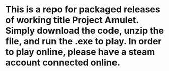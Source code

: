 # This is a repo for packaged releases of working title Project Amulet. Simply download the code, unzip the file, and run the .exe to play. In order to play online, please have a steam account connected online.
